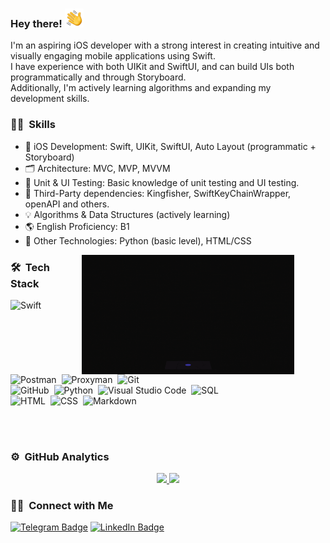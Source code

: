 ### Hey there! <img alt="Waving hand" src="./assets/HandWave.gif" width='30'/>


I'm an aspiring iOS developer with a strong interest in creating intuitive and visually engaging mobile applications using Swift.\
I have experience with both UIKit and SwiftUI, and can build UIs both programmatically and through Storyboard.\
Additionally, I'm actively learning algorithms and expanding my development skills.

### 👩‍💻 &nbsp;Skills

- 📱 iOS Development: Swift, UIKit, SwiftUI, Auto Layout (programmatic + Storyboard)
- 🗂 Architecture: MVC, MVP, MVVM
- 🧪 Unit & UI Testing: Basic knowledge of unit testing and UI testing.
- 🔧 Third-Party dependencies: Kingfisher, SwiftKeyChainWrapper, openAPI and others.
- 💡 Algorithms & Data Structures (actively learning)
- 🌎 English Proficiency: B1
- 🐍 Other Technologies: Python (basic level), HTML/CSS

<img alt="developer" src="./assets/developer%20art.gif" width='340' align="right" hspace="50"/>

### 🛠 &nbsp;Tech Stack
![Swift](https://img.shields.io/badge/-Swift-05122A?style=flat&logo=swift)&nbsp;
![Postman](https://img.shields.io/badge/-Postman-05122A?style=flat&logo=Postman)&nbsp;
![Proxyman](https://img.shields.io/badge/-Proxyman-05122A?style=flat&logo=Proxyman)&nbsp;
![Git](https://img.shields.io/badge/-Git-05122A?style=flat&logo=git)&nbsp;\
![GitHub](https://img.shields.io/badge/-GitHub-05122A?style=flat&logo=github)&nbsp;
![Python](https://img.shields.io/badge/-Python-05122A?style=flat&logo=python)&nbsp;
![Visual Studio Code](https://img.shields.io/badge/-VS%20Code-05122A?style=flat&logo=&logoColor=007ACC)&nbsp;
![SQL](https://img.shields.io/badge/-SQL-05122A?style=flat&logoColor=007ACC)&nbsp;\
![HTML](https://img.shields.io/badge/-HTML-05122A?style=flat&logo=HTML5)&nbsp;
![CSS](https://img.shields.io/badge/-CSS-05122A?style=flat&logo=CSS3&logoColor=1572B6)&nbsp;
![Markdown](https://img.shields.io/badge/-Markdown-05122A?style=flat&logo=Markdown)&nbsp;

<br><br>

### ⚙️ &nbsp;GitHub Analytics

<p align="center">
<a href="https://github.com/lmazulova">
  <img height="180em" src="https://github-readme-stats-eight-theta.vercel.app/api?username=lmazulova&show_icons=true&theme=algolia&include_all_commits=true&count_private=true"/>
  <img height="180em" src="https://github-readme-stats-eight-theta.vercel.app/api/top-langs/?username=lmazulova&layout=compact&langs_count=8&theme=algolia"/>
</a>
</p>

### 🤝🏻 &nbsp;Connect with Me

<p align="left">
<a href="https://t.me/@lmazulova"> <img src="https://img.shields.io/badge/Telegram-blue?logo=telegram&logoColor=white" alt="Telegram Badge"/></a>
<a href="mailto:lmazulova@yandex.ru"><img src="https://img.shields.io/badge/lmazulova@yandex.ru-white?logo=gmail" alt="LinkedIn Badge"/></a>
<!-- <a href="https://t.me/@lmazulova"><img src="https://img.shields.io/badge/LinkedIn-blue?logo=linkedin&logoColor=white" alt="LinkedIn Badge"/></a> -->
</p>

